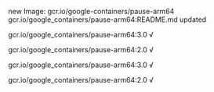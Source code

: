 new Image: gcr.io/google-containers/pause-arm64
gcr.io/google_containers/pause-arm64:README.md updated 

gcr.io/google_containers/pause-arm64:3.0 √

gcr.io/google_containers/pause-arm64:2.0 √

gcr.io/google_containers/pause-arm64:3.0 √

gcr.io/google_containers/pause-arm64:2.0 √


